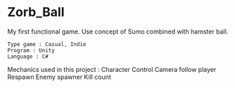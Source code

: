 # Zorb_Ball
My first functional game. Use concept of Sumo combined with hamster ball.

	Type game : Casual, Indie 
	Program : Unity
	Language : C#

Mechanics used in this project : 
	Character Control 
	Camera follow player  
	Respawn 
	Enemy spawner 
	Kill count
